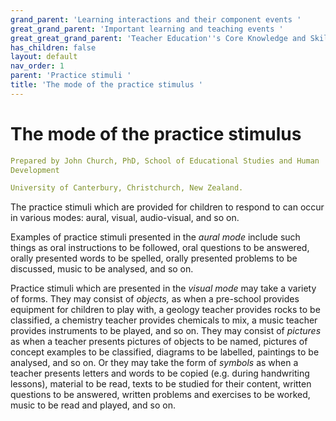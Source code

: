 ```yaml
---
grand_parent: 'Learning interactions and their component events '
great_grand_parent: 'Important learning and teaching events '
great_great_grand_parent: 'Teacher Education''s Core Knowledge and Skills.'
has_children: false
layout: default
nav_order: 1
parent: 'Practice stimuli '
title: 'The mode of the practice stimulus '
---
```

# The mode of the practice stimulus


```yaml
Prepared by John Church, PhD, School of Educational Studies and Human
Development

University of Canterbury, Christchurch, New Zealand.
```


The practice stimuli which are provided for children to respond to can
occur in various modes: aural, visual, audio-visual, and so on.

Examples of practice stimuli presented in the *aural mode* include such
things as oral instructions to be followed, oral questions to be
answered, orally presented words to be spelled, orally presented
problems to be discussed, music to be analysed, and so on.

Practice stimuli which are presented in the *visual mode* may take a
variety of forms. They may consist of *objects,* as when a pre-school
provides equipment for children to play with, a geology teacher provides
rocks to be classified, a chemistry teacher provides chemicals to mix, a
music teacher provides instruments to be played, and so on. They may
consist of *pictures* as when a teacher presents pictures of objects to
be named, pictures of concept examples to be classified, diagrams to be
labelled, paintings to be analysed, and so on. Or they may take the form
of *symbols* as when a teacher presents letters and words to be copied
(e.g. during handwriting lessons), material to be read, texts to be
studied for their content, written questions to be answered, written
problems and exercises to be worked, music to be read and played, and so
on.
